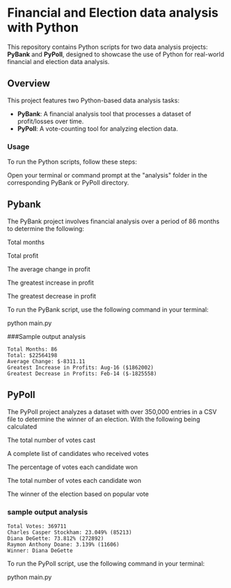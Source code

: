 
# Financial and Election data analysis with Python 



This repository contains Python scripts for two data analysis projects: **PyBank** and **PyPoll**, designed to showcase the use of Python for real-world financial and election data analysis.

## Overview
This project features two Python-based data analysis tasks:
- **PyBank**: A financial analysis tool that processes a dataset of profit/losses over time.
- **PyPoll**: A vote-counting tool for analyzing election data.

### Usage

To run the Python scripts, follow these steps:

Open your terminal or command prompt at the "analysis" folder
in the corresponding PyBank or PyPoll directory.



## Pybank

The PyBank project involves financial analysis over a period of 86 months to determine the following:

Total months

Total profit

The average change in profit

The greatest increase in profit

The greatest decrease in profit

To run the PyBank script, use the following command in your terminal:

python main.py

###Sample output analysis 

``` Financial Analysis
Total Months: 86
Total: $22564198
Average Change: $-8311.11
Greatest Increase in Profits: Aug-16 ($1862002)
Greatest Decrease in Profits: Feb-14 ($-1825558)
```




## PyPoll

The PyPoll project analyzes a dataset with over 350,000 entries in a CSV file to determine the winner of an election. With the following being calculated

The total number of votes cast

A complete list of candidates who received votes

The percentage of votes each candidate won

The total number of votes each candidate won

The winner of the election based on popular vote

### sample output analysis

``` Election Results
Total Votes: 369711
Charles Casper Stockham: 23.049% (85213)
Diana DeGette: 73.812% (272892)
Raymon Anthony Doane: 3.139% (11606)
Winner: Diana DeGette
```



To run the PyPoll script, use the following command in your terminal:

python main.py
